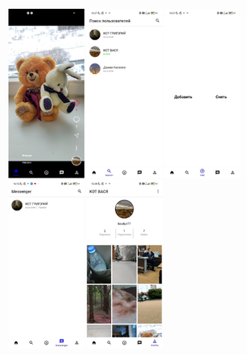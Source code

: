 <p float="left">
  <img src="https://github.com/kiselyv77/RsesTok/blob/master/screenshots/Home.jpg" width="30%" height="30%"/>
  <img src="https://github.com/kiselyv77/RsesTok/blob/master/screenshots/Search.jpg" width="30%" height="30%"/>
  <img src="https://github.com/kiselyv77/RsesTok/blob/master/screenshots/Add.jpg" width="30%" height="30%"/>
  <img src="https://github.com/kiselyv77/RsesTok/blob/master/screenshots/Messenger.jpg" width="30%" height="30%"/>
  <img src="https://github.com/kiselyv77/RsesTok/blob/master/screenshots/Profile.jpg" width="30%" height="30%"/>
</p>
    
    

